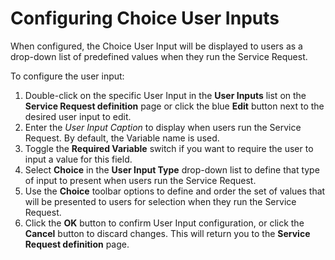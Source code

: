 # Configuring Choice User Inputs

When configured, the Choice User Input will be displayed to users as a drop-down list of predefined values when they run the Service Request.

To configure the user input:

1. Double-click on the specific User Input in the **User Inputs** list on the **Service Request definition** page or click the blue **Edit** button next to the desired user input to edit.
2. Enter the *User Input Caption* to display when users run the Service Request. By default, the Variable name is used.
3. Toggle the **Required Variable** switch if you want to require the user to input a value for this field.
4. Select **Choice** in the **User Input Type** drop-down list to define that type of input to present when users run the Service Request.
5. Use the **Choice** toolbar options to define and order the set of values that will be presented to users for selection when they run the Service Request.
6. Click the **OK** button to confirm User Input configuration, or click the **Cancel** button to discard changes. This will return you to the **Service Request definition** page.
